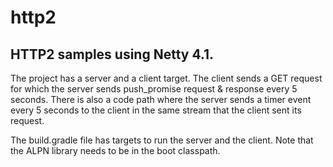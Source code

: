 # http2

## HTTP2 samples using Netty 4.1.

The project has a server and a client target. The client sends a GET request for which the server sends push_promise
request & response every 5 seconds. There is also a code path where the server sends a timer event every 5 seconds
to the client in the same stream that the client sent its request.

The build.gradle file has targets to run the server and the client. Note that the ALPN library needs to be in the boot classpath.

